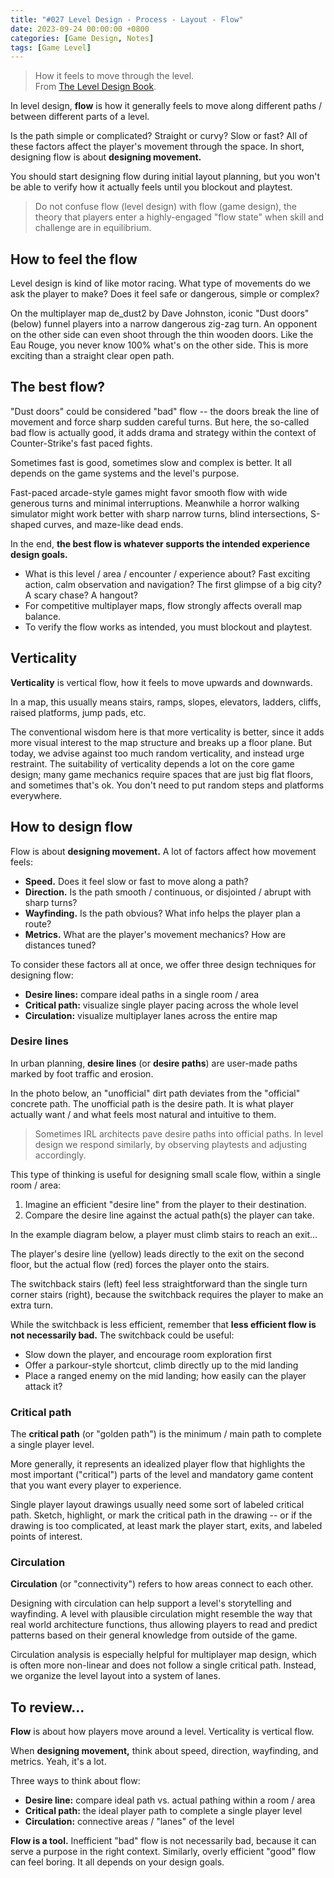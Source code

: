 ```yaml
---
title: "#027 Level Design - Process - Layout - Flow"
date: 2023-09-24 00:00:00 +0800
categories: [Game Design, Notes]
tags: [Game Level]
---
```


> How it feels to move through the level.<br>
> From [The Level Design Book](https://book.leveldesignbook.com/).

In level design, **flow** is how it generally feels to move along different paths / between different parts of a level. 

Is the path simple or complicated? Straight or curvy? Slow or fast? All of these factors affect the player's movement through the space. In short, designing flow is about **designing movement.**

You should start designing flow during initial layout planning, but you won't be able to verify how it actually feels until you blockout and playtest.

> Do not confuse flow (level design) with flow (game design), the theory that players enter a highly-engaged "flow state" when skill and challenge are in equilibrium.

## How to feel the flow
Level design is kind of like motor racing. What type of movements do we ask the player to make? Does it feel safe or dangerous, simple or complex?

On the multiplayer map de_dust2 by Dave Johnston, iconic "Dust doors" (below) funnel players into a narrow dangerous zig-zag turn. An opponent on the other side can even shoot through the thin wooden doors. Like the Eau Rouge, you never know 100% what's on the other side. This is more exciting than a straight clear open path.

## The best flow?
"Dust doors" could be considered "bad" flow -- the doors break the line of movement and force sharp sudden careful turns. But here, the so-called bad flow is actually good, it adds drama and strategy within the context of Counter-Strike's fast paced fights.

Sometimes fast is good, sometimes slow and complex is better. It all depends on the game systems and the level's purpose.

Fast-paced arcade-style games might favor smooth flow with wide generous turns and minimal interruptions. Meanwhile a horror walking simulator might work better with sharp narrow turns, blind intersections, S-shaped curves, and maze-like dead ends. 

In the end, **the best flow is whatever supports the intended experience design goals.**
- What is this level / area / encounter / experience about? Fast exciting action, calm observation and navigation? The first glimpse of a big city? A scary chase? A hangout?
- For competitive multiplayer maps, flow strongly affects overall map balance.
- To verify the flow works as intended, you must blockout and playtest.

## Verticality
**Verticality** is vertical flow, how it feels to move upwards and downwards.

In a map, this usually means stairs, ramps, slopes, elevators, ladders, cliffs, raised platforms, jump pads, etc.

The conventional wisdom here is that more verticality is better, since it adds more visual interest to the map structure and breaks up a floor plane. But today, we advise against too much random verticality, and instead urge restraint. The suitability of verticality depends a lot on the core game design; many game mechanics require spaces that are just big flat floors, and sometimes that's ok. You don't need to put random steps and platforms everywhere.

## How to design flow
Flow is about **designing movement.** A lot of factors affect how movement feels:
- **Speed.** Does it feel slow or fast to move along a path?
- **Direction.** Is the path smooth / continuous, or disjointed / abrupt with sharp turns?
- **Wayfinding.** Is the path obvious? What info helps the player plan a route?
- **Metrics.** What are the player's movement mechanics? How are distances tuned?

To consider these factors all at once, we offer three design techniques for designing flow:
- **Desire lines:** compare ideal paths in a single room / area
- **Critical path:** visualize single player pacing across the whole level
- **Circulation:** visualize multiplayer lanes across the entire map

### Desire lines
In urban planning, **desire lines** (or **desire paths**) are user-made paths marked by foot traffic and erosion.

In the photo below, an "unofficial" dirt path deviates from the "official" concrete path. The unofficial path is the desire path. It is what player actually want / and what feels most natural and intuitive to them.

> Sometimes IRL architects pave desire paths into official paths. In level design we respond similarly, by observing playtests and adjusting accordingly.

This type of thinking is useful for designing small scale flow, within a single room / area:
1. Imagine an efficient "desire line" from the player to their destination.
2. Compare the desire line against the actual path(s) the player can take.

In the example diagram below, a player must climb stairs to reach an exit...

The player's desire line (yellow) leads directly to the exit on the second floor, but the actual flow (red) forces the player onto the stairs. 

The switchback stairs (left) feel less straightforward than the single turn corner stairs (right), because the switchback requires the player to make an extra turn.

While the switchback is less efficient, remember that **less efficient flow is not necessarily bad.** The switchback could be useful:
- Slow down the player, and encourage room exploration first
- Offer a parkour-style shortcut, climb directly up to the mid landing
- Place a ranged enemy on the mid landing; how easily can the player attack it?

### Critical path
The **critical path** (or "golden path") is the minimum / main path to complete a single player level.

More generally, it represents an idealized player flow that highlights the most important ("critical") parts of the level and mandatory game content that you want every player to experience.

Single player layout drawings usually need some sort of labeled critical path. Sketch, highlight, or mark the critical path in the drawing -- or if the drawing is too complicated, at least mark the player start, exits, and labeled points of interest.

### Circulation
**Circulation** (or "connectivity") refers to how areas connect to each other.

Designing with circulation can help support a level's storytelling and wayfinding. A level with plausible circulation might resemble the way that real world architecture functions, thus allowing players to read and predict patterns based on their general knowledge from outside of the game.

Circulation analysis is especially helpful for multiplayer map design, which is often more non-linear and does not follow a single critical path. Instead, we organize the level layout into a system of lanes.

## To review...
**Flow** is about how players move around a level. Verticality is vertical flow.

When **designing movement,** think about speed, direction, wayfinding, and metrics. Yeah, it's a lot.

Three ways to think about flow:
- **Desire line:** compare ideal path vs. actual pathing within a room / area
- **Critical path:** the ideal player path to complete a single player level
- **Circulation:** connective areas / "lanes" of the level

**Flow is a tool.** Inefficient "bad" flow is not necessarily bad, because it can serve a purpose in the right context. Similarly, overly efficient "good" flow can feel boring. It all depends on your design goals.
